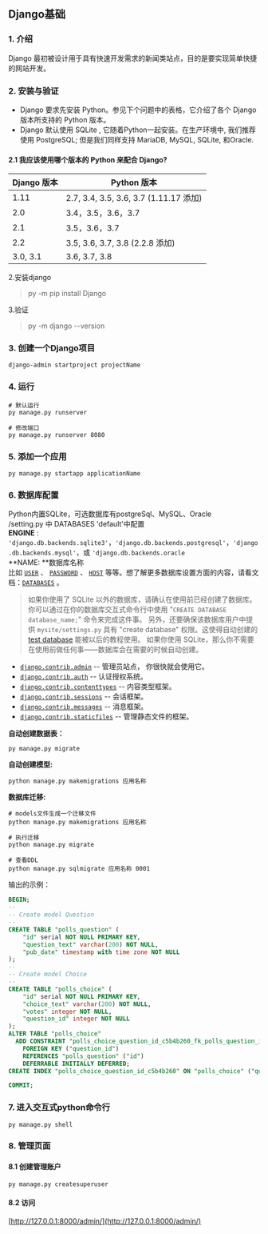 ## Django基础
### 1. 介绍
Django 最初被设计用于具有快速开发需求的新闻类站点，目的是要实现简单快捷的网站开发。

### 2. 安装与验证
- Django 要求先安装 Python。参见下个问题中的表格，它介绍了各个 Django 版本所支持的 Python 版本。
- Django 默认使用 SQLite , 它随着Python一起安装。在生产环境中, 我们推荐使用 PostgreSQL; 但是我们同样支持 MariaDB, MySQL, SQLite, 和Oracle.
#### 2.1 我应该使用哪个版本的 Python 来配合 Django?
Django 版本	|Python 版本
---|---
1.11	|2.7, 3.4, 3.5, 3.6, 3.7 (1.11.17 添加)
2.0	|3.4，3.5，3.6，3.7
2.1	|3.5，3.6，3.7
2.2	|3.5, 3.6, 3.7, 3.8 (2.2.8 添加)
3.0, 3.1	|3.6, 3.7, 3.8


2.安装django
> py -m pip install Django

3.验证
> py -m django --version

### 3. 创建一个Django项目
```shell script
django-admin startproject projectName
```
### 4. 运行
```shell script
# 默认运行
py manage.py runserver

# 修改端口
py manage.py runserver 8080
```
### 5. 添加一个应用
```shell
py manage.py startapp applicationName
```
### 6. 数据库配置
Python内置SQLite，可选数据库有postgreSql、MySQL、Oracle<br />/setting.py 中 DATABASES 'default'中配置<br />
**ENGINE** : ` 'django.db.backends.sqlite3'`，`'django.db.backends.postgresql'`，`'django.db.backends.mysql'`，或 `'django.db.backends.oracle`<br />**NAME: **数据库名称<br />比如 [`USER`]() 、 [`PASSWORD`]() 、 [`HOST`]() 等等。想了解更多数据库设置方面的内容，请看文档：[`DATABASES`]() 。
> 如果你使用了 SQLite 以外的数据库，请确认在使用前已经创建了数据库。你可以通过在你的数据库交互式命令行中使用 "`CREATE DATABASE database_name;`" 命令来完成这件事。
> 另外，还要确保该数据库用户中提供 `mysite/settings.py` 具有 "create database" 权限。这使得自动创建的 [test database](../topics/testing/overview.html#the-test-database) 能被以后的教程使用。
> 如果你使用 SQLite，那么你不需要在使用前做任何事——数据库会在需要的时候自动创建。



- [`django.contrib.admin`](../ref/contrib/admin/index.html#module-django.contrib.admin) -- 管理员站点， 你很快就会使用它。
- [`django.contrib.auth`](../topics/auth/index.html#module-django.contrib.auth) -- 认证授权系统。
- [`django.contrib.contenttypes`](../ref/contrib/contenttypes.html#module-django.contrib.contenttypes) -- 内容类型框架。
- [`django.contrib.sessions`](../topics/http/sessions.html#module-django.contrib.sessions) -- 会话框架。
- [`django.contrib.messages`](../ref/contrib/messages.html#module-django.contrib.messages) -- 消息框架。
- [`django.contrib.staticfiles`](../ref/contrib/staticfiles.html#module-django.contrib.staticfiles) -- 管理静态文件的框架。


**自动创建数据表：**
```shell script
py manage.py migrate
```
**自动创建模型:**
```shell script
python manage.py makemigrations 应用名称
```
**数据库迁移:**
```shell script
# models文件生成一个迁移文件
python manage.py makemigrations 应用名称

# 执行迁移
python manage.py migrate

# 查看DDL
python manage.py sqlmigrate 应用名称 0001
```
输出的示例：
```sql
BEGIN;
--
-- Create model Question
--
CREATE TABLE "polls_question" (
    "id" serial NOT NULL PRIMARY KEY,
    "question_text" varchar(200) NOT NULL,
    "pub_date" timestamp with time zone NOT NULL
);
--
-- Create model Choice
--
CREATE TABLE "polls_choice" (
    "id" serial NOT NULL PRIMARY KEY,
    "choice_text" varchar(200) NOT NULL,
    "votes" integer NOT NULL,
    "question_id" integer NOT NULL
);
ALTER TABLE "polls_choice"
  ADD CONSTRAINT "polls_choice_question_id_c5b4b260_fk_polls_question_id"
    FOREIGN KEY ("question_id")
    REFERENCES "polls_question" ("id")
    DEFERRABLE INITIALLY DEFERRED;
CREATE INDEX "polls_choice_question_id_c5b4b260" ON "polls_choice" ("question_id");

COMMIT;
```
### 7. 进入交互式python命令行
```shell script
py manage.py shell
```


### 8. 管理页面
#### 8.1 创建管理账户
```shell script
py manage.py createsuperuser
```
#### 8.2 访问
[http://127.0.0.1:8000/admin/](http://127.0.0.1:8000/admin/)

